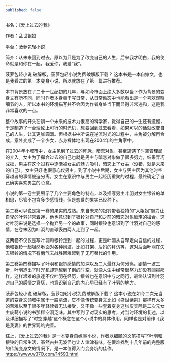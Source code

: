 ```yaml
---
published: false
---
```

书名：《爱上过去的我》

作者：乱世银娘

平台：菠萝包轻小说

简介：从未来回到过去，原以为只是为了改变自己的人生，后来我才明白，我的使命就是和你在一起，我爱你，我爱“我”。

菠萝包轻小说 破解版，菠萝包轻小说免费破解版下载？
这本书是一本自嫁文，也是我看过的第一本变身小说，所以就放在了第一篇进行推荐。

本书背景放在了二十一世纪初的几年，与如今市面上绝大多数以当下作为背景的变身文有所不同，同时作者本身善于写日常，从日常动态中也能看出是一个喜欢观察细节的人，所以本书的环境描写并不会因为作者身处当下而显得非常违和，这是我非常喜欢的一点。

整个故事的开头在讲一个未来的技术力很高的科学家，觉得自己的一生还有遗憾，于是制造了一台理论上可行的时光机，想要回到过去看看，如果可以的话就改变自己的人生，让其更加圆满。但根据书中所说在逆流时光的过程中，主角被分解再合成，意外变成了一个少女，赤身裸体地出现在2004年的主角家中。

在2004年小城市中，女主见到了过去的死党、暗恋对象，甚至遭遇了时空管理局的介入。女主为了撮合过去的自己也就是男主与暗恋对象做了很多努力，结果弄巧成拙，男主在这个过程中逐渐被女主的魅力吸引，暗恋上了女主（没错，就是未来的自己），女主只好也假意心仪男主。到了小说中后期，女主与男主因为其他时空穿越者的事情被迫分离，女主在意识中与男主一起经历重聚的过程，最终确定了自己确实喜欢男主的心意。

小说的第一卷主要展示了几个主要角色的特点，以及描写男主叶羽对女主银铃的单相思，尽管不包含多少感情线，但是恋爱的果实已经种下。

第二卷可以说是第一卷的果实的成熟。来自未来的银铃带着独特的“大姐姐”魅力让自卑的叶羽非常着迷，他也意识到了银铃对自己和之前的暗恋对象瞻琪的撮合。这对叶羽来说是选择一个抛弃另一个的故事，同时银铃也意识到了叶羽对自己的感情，在卷末因为叶羽的直球表白两人走到了一起。

这两卷不仅仅是写叶羽和银铃走到一起的过程，更是叶羽从自卑走向自信的过程，他和银铃一起坦然地面对各种风波，比如打架、后妈的拜访等，这对后面叶羽在失去银铃的情况下有勇气去战胜困难起到了无可替代的作用。

第三卷第四卷描写了叶羽和银铃感情的加深以及二人最终为何分离。剧情一波三折，叶羽造出了时光机却穿越到了别的时空，就像人生中经常很努力却没有回报那样。这样艰难的旅途不仅叶羽在经历，银铃也在意识中与之同行，最终认识到叶羽对自己的感情之真切，也意识到自己的内心早已经有了叶羽的地方。

菠萝包轻小说 破解版，菠萝包轻小说免费破解版下载？
这本小说在如今二次元当道的变身文领域中属于一股清流，它不像传统变身文比如《盛世紫荆》那样有太多的苦难以至于很多年轻读者无法接受，又不像一些套着变身这张皮实际是二次元女主废萌小说的书那样空洞乏味。其中写到了对现实的思考，对当时环境的复述，以及详细描写了“时空穿越”这个概念在这个小说中的具体作用，同样也是对前作《我是我妻》的世界观的完善。

综上，《爱上过去的我》是一本变身自嫁类小说，作者以细腻的文笔描写了叶羽和银铃的日常生活，虽然古井无波但也让人津津有味。在很难找到十几年前的完整版的传统变身文的情况下，是一本值得入门变身坑的佳作。
  https://www.w370.com/14593.html